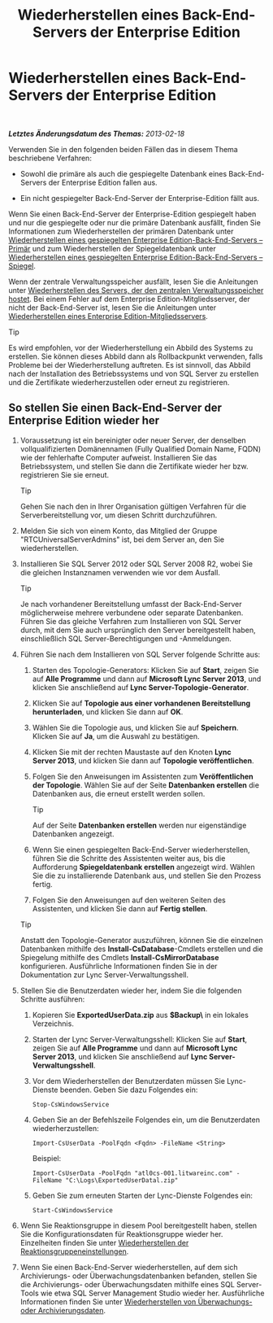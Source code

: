 ﻿---
title: Wiederherstellen eines Back-End-Servers der Enterprise Edition
TOCTitle: Wiederherstellen eines Back-End-Servers der Enterprise Edition
ms:assetid: 1450eb4e-3315-4d02-8f02-6e1791fb1550
ms:mtpsurl: https://technet.microsoft.com/de-de/library/Hh202163(v=OCS.15)
ms:contentKeyID: 52056287
ms.date: 05/19/2016
mtps_version: v=OCS.15
ms.translationtype: HT
---

# Wiederherstellen eines Back-End-Servers der Enterprise Edition

 

_**Letztes Änderungsdatum des Themas:** 2013-02-18_

Verwenden Sie in den folgenden beiden Fällen das in diesem Thema beschriebene Verfahren:

  - Sowohl die primäre als auch die gespiegelte Datenbank eines Back-End-Servers der Enterprise Edition fallen aus.

  - Ein nicht gespiegelter Back-End-Server der Enterprise-Edition fällt aus.

Wenn Sie einen Back-End-Server der Enterprise-Edition gespiegelt haben und nur die gespiegelte oder nur die primäre Datenbank ausfällt, finden Sie Informationen zum Wiederherstellen der primären Datenbank unter [Wiederherstellen eines gespiegelten Enterprise Edition-Back-End-Servers – Primär](lync-server-2013-restoring-a-mirrored-enterprise-edition-back-end-server-primary.md) und zum Wiederherstellen der Spiegeldatenbank unter [Wiederherstellen eines gespiegelten Enterprise Edition-Back-End-Servers – Spiegel](lync-server-2013-restoring-a-mirrored-enterprise-edition-back-end-server-mirror.md).

Wenn der zentrale Verwaltungsspeicher ausfällt, lesen Sie die Anleitungen unter [Wiederherstellen des Servers, der den zentralen Verwaltungsspeicher hostet](lync-server-2013-restoring-the-server-hosting-the-central-management-store.md). Bei einem Fehler auf dem Enterprise Edition-Mitgliedsserver, der nicht der Back-End-Server ist, lesen Sie die Anleitungen unter [Wiederherstellen eines Enterprise Edition-Mitgliedsservers](lync-server-2013-restoring-an-enterprise-edition-member-server.md).


> [!TIP]
> Es wird empfohlen, vor der Wiederherstellung ein Abbild des Systems zu erstellen. Sie können dieses Abbild dann als Rollbackpunkt verwenden, falls Probleme bei der Wiederherstellung auftreten. Es ist sinnvoll, das Abbild nach der Installation des Betriebssystems und von SQL&nbsp;Server zu erstellen und die Zertifikate wiederherzustellen oder erneut zu registrieren.



## So stellen Sie einen Back-End-Server der Enterprise Edition wieder her

1.  Voraussetzung ist ein bereinigter oder neuer Server, der denselben vollqualifizierten Domänennamen (Fully Qualified Domain Name, FQDN) wie der fehlerhafte Computer aufweist. Installieren Sie das Betriebssystem, und stellen Sie dann die Zertifikate wieder her bzw. registrieren Sie sie erneut.
    

    > [!TIP]
    > Gehen Sie nach den in Ihrer Organisation gültigen Verfahren für die Serverbereitstellung vor, um diesen Schritt durchzuführen.



2.  Melden Sie sich von einem Konto, das Mitglied der Gruppe "RTCUniversalServerAdmins" ist, bei dem Server an, den Sie wiederherstellen.

3.  Installieren Sie SQL Server 2012 oder SQL Server 2008 R2, wobei Sie die gleichen Instanznamen verwenden wie vor dem Ausfall.
    

    > [!TIP]
    > Je nach vorhandener Bereitstellung umfasst der Back-End-Server möglicherweise mehrere verbundene oder separate Datenbanken. Führen Sie das gleiche Verfahren zum Installieren von SQL&nbsp;Server durch, mit dem Sie auch ursprünglich den Server bereitgestellt haben, einschließlich SQL&nbsp;Server-Berechtigungen und -Anmeldungen.



4.  Führen Sie nach dem Installieren von SQL Server folgende Schritte aus:
    
    1.  Starten des Topologie-Generators: Klicken Sie auf **Start**, zeigen Sie auf **Alle Programme** und dann auf **Microsoft Lync Server 2013**, und klicken Sie anschließend auf **Lync Server-Topologie-Generator**.
    
    2.  Klicken Sie auf **Topologie aus einer vorhandenen Bereitstellung herunterladen**, und klicken Sie dann auf **OK**.
    
    3.  Wählen Sie die Topologie aus, und klicken Sie auf **Speichern**. Klicken Sie auf **Ja**, um die Auswahl zu bestätigen.
    
    4.  Klicken Sie mit der rechten Maustaste auf den Knoten **Lync Server 2013**, und klicken Sie dann auf **Topologie veröffentlichen**.
    
    5.  Folgen Sie den Anweisungen im Assistenten zum **Veröffentlichen der Topologie**. Wählen Sie auf der Seite **Datenbanken erstellen** die Datenbanken aus, die erneut erstellt werden sollen.
        

        > [!TIP]
        > Auf der Seite <STRONG>Datenbanken erstellen</STRONG> werden nur eigenständige Datenbanken angezeigt.

    
    6.  Wenn Sie einen gespiegelten Back-End-Server wiederherstellen, führen Sie die Schritte des Assistenten weiter aus, bis die Aufforderung **Spiegeldatenbank erstellen** angezeigt wird. Wählen Sie die zu installierende Datenbank aus, und stellen Sie den Prozess fertig.
    
    7.  Folgen Sie den Anweisungen auf den weiteren Seiten des Assistenten, und klicken Sie dann auf **Fertig stellen**.
    

    > [!TIP]
    > Anstatt den Topologie-Generator auszuführen, können Sie die einzelnen Datenbanken mithilfe des <STRONG>Install-CsDatabase</STRONG>-Cmdlets erstellen und die Spiegelung mithilfe des Cmdlets <STRONG>Install-CsMirrorDatabase</STRONG> konfigurieren. Ausführliche Informationen finden Sie in der Dokumentation zur Lync Server-Verwaltungsshell.



5.  Stellen Sie die Benutzerdaten wieder her, indem Sie die folgenden Schritte ausführen:
    
    1.  Kopieren Sie **ExportedUserData.zip** aus **$Backup\\** in ein lokales Verzeichnis.
    
    2.  Starten der Lync Server-Verwaltungsshell: Klicken Sie auf **Start**, zeigen Sie auf **Alle Programme** und dann auf **Microsoft Lync Server 2013**, und klicken Sie anschließend auf **Lync Server-Verwaltungsshell**.
    
    3.  Vor dem Wiederherstellen der Benutzerdaten müssen Sie Lync-Dienste beenden. Geben Sie dazu Folgendes ein:
        
            Stop-CsWindowsService
    
    4.  Geben Sie an der Befehlszeile Folgendes ein, um die Benutzerdaten wiederherzustellen:
        
            Import-CsUserData -PoolFqdn <Fqdn> -FileName <String>
        
        Beispiel:
        
            Import-CsUserData -PoolFqdn "atl0cs-001.litwareinc.com" -FileName "C:\Logs\ExportedUserDatal.zip"
    
    5.  Geben Sie zum erneuten Starten der Lync-Dienste Folgendes ein:
        
            Start-CsWindowsService

6.  Wenn Sie Reaktionsgruppe in diesem Pool bereitgestellt haben, stellen Sie die Konfigurationsdaten für Reaktionsgruppe wieder her. Einzelheiten finden Sie unter [Wiederherstellen der Reaktionsgruppeneinstellungen](lync-server-2013-restoring-response-group-settings.md).

7.  Wenn Sie einen Back-End-Server wiederherstellen, auf dem sich Archivierungs- oder Überwachungsdatenbanken befanden, stellen Sie die Archivierungs- oder Überwachungsdaten mithilfe eines SQL Server-Tools wie etwa SQL Server Management Studio wieder her. Ausführliche Informationen finden Sie unter [Wiederherstellen von Überwachungs- oder Archivierungsdaten](lync-server-2013-restoring-monitoring-or-archiving-data.md).


